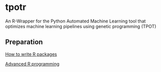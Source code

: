 # tpotr
An R-Wrapper for the Python Automated Machine Learning tool that optimizes machine learning pipelines using genetic programming (TPOT)

## Preparation
[How to write R packages](http://r-pkgs.had.co.nz/)

[Advanced R programming](http://adv-r.had.co.nz/)
